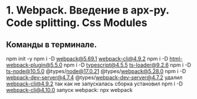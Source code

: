 # 1. Webpack. Введение в арх-ру. Code splitting. Css Modules
## Команды в терминале.
npm init -y
npm i -D webpack@5.69.1 webpack-cli@4.9.2
npm i -D html-webpack-plugin@5.5.0
npm i -D typescript@4.5.5 ts-loader@9.2.6
npm i -D ts-node@10.5.0 @types/node@17.0.21 @types/webpack@5.28.0
npm i -D webpack-dev-server@4.7.4 @types/webpack-dev-server@4.7.2
удалил webpack-cli@4.9.2 так как не запускалась сборка
установил npm i -D webpack-cli@4.10.0 
запуск webpack: npx webpack
